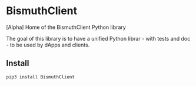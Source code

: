# BismuthClient
[Alpha] Home of the BismuthClient Python library

The goal of this library is to have a unified Python librar - with tests and doc - to be used by dApps and clients.

## Install

`pip3 install BismuthClient`
